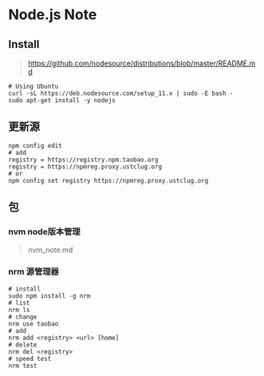 # Node.js Note

## Install

> <https://github.com/nodesource/distributions/blob/master/README.md>

``` shell
# Using Ubuntu
curl -sL https://deb.nodesource.com/setup_11.x | sudo -E bash -
sudo apt-get install -y nodejs
```

## 更新源

    npm config edit
    # add
    registry = https://registry.npm.taobao.org
    registry = https://npmreg.proxy.ustclug.org
    # or
    npm config set registry https://npmreg.proxy.ustclug.org

## 包

### nvm node版本管理

> nvm_note.md

### nrm 源管理器

``` shell
# install
sudo npm install -g nrm
# list
nrm ls
# change
nrm use taobao
# add
nrm add <registry> <url> [home]
# delete
nrm del <registry>
# speed test
nrm test
```
